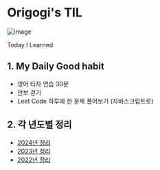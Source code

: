 # Origogi's TIL

![image](https://user-images.githubusercontent.com/35194820/194734615-1c900d04-e7dd-4cd6-b26e-a444b3d237a0.png)

Today I Learned

## 1. My Daily Good habit

- 영어 타자 연습 30분
- 만보 걷기
- Leet Code 하루에 한 문제 풀어보기 (자바스크립트로)

## 2. 각 년도별 정리

- [2024년 정리](./2024/README.md)
- [2023년 정리](./2023/README.md)
- [2022년 정리](./2022/README.md)

